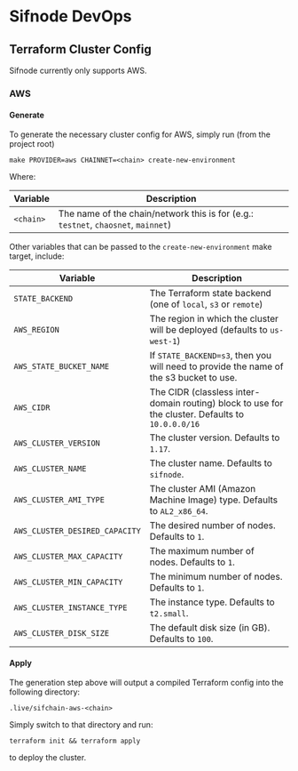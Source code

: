 # Sifnode DevOps

## Terraform Cluster Config

Sifnode currently only supports AWS.

### AWS

#### Generate

To generate the necessary cluster config for AWS, simply run (from the project root)

```
make PROVIDER=aws CHAINNET=<chain> create-new-environment
```

Where:

| Variable | Description |
| ---------| ----------------|
| `<chain>` | The name of the chain/network this is for (e.g.: `testnet`, `chaosnet`, `mainnet`) |

Other variables that can be passed to the `create-new-environment` make target, include:

| Variable | Description |
| ---------| ----------------|
| `STATE_BACKEND` | The Terraform state backend (one of `local`, `s3` or `remote`) |
| `AWS_REGION` | The region in which the cluster will be deployed (defaults to `us-west-1`) |
| `AWS_STATE_BUCKET_NAME` | If `STATE_BACKEND=s3`, then you will need to provide the name of the s3 bucket to use. |
| `AWS_CIDR` | The CIDR (classless inter-domain routing) block to use for the cluster. Defaults to `10.0.0.0/16` |
| `AWS_CLUSTER_VERSION` | The cluster version. Defaults to `1.17`. |
| `AWS_CLUSTER_NAME` | The cluster name. Defaults to `sifnode`. |
| `AWS_CLUSTER_AMI_TYPE` | The cluster AMI (Amazon Machine Image) type. Defaults to `AL2_x86_64`. |
| `AWS_CLUSTER_DESIRED_CAPACITY` | The desired number of nodes. Defaults to `1`. |
| `AWS_CLUSTER_MAX_CAPACITY` | The maximum number of nodes. Defaults to `1`. |
| `AWS_CLUSTER_MIN_CAPACITY` | The minimum number of nodes. Defaults to `1`. |
| `AWS_CLUSTER_INSTANCE_TYPE` | The instance type. Defaults to `t2.small`. |
| `AWS_CLUSTER_DISK_SIZE` | The default disk size (in GB). Defaults to `100`. |

#### Apply

The generation step above will output a compiled Terraform config into the following directory:

`.live/sifchain-aws-<chain>`

Simply switch to that directory and run:

`terraform init && terraform apply`

to deploy the cluster.
